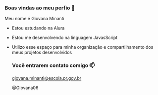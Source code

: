 ### Boas vindas ao meu perfio 💙

Meu nome é Giovana Minanti

- Estou estudando na Alura
- Estou me desenvolvendo na linguagem JavasScript
- Utilizo esse espaço para minha organização e compartilhamento dos meus projetos desenvolvidos

  ### Vocẽ entrarem contato comigo 📫

  giovana.minanti@escola.pr.gov.br

  @Giovana06



